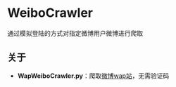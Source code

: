 # WeiboCrawler
通过模拟登陆的方式对指定微博用户微博进行爬取

## 关于
- **WapWeiboCrawler.py**：爬取[微博wap站](https://weibo.cn)，无需验证码
